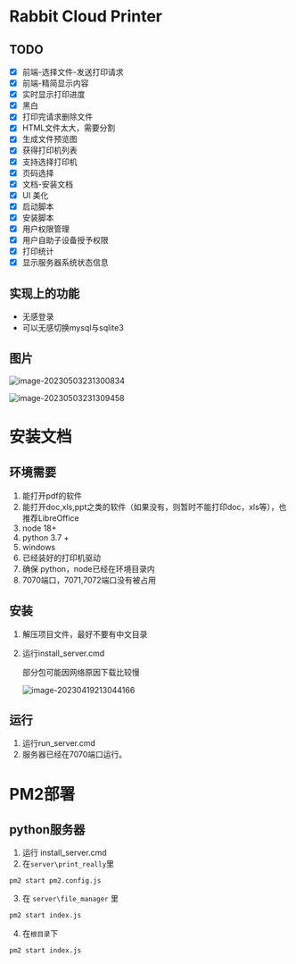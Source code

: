 # Rabbit Cloud Printer

## TODO

- [X] 前端-选择文件-发送打印请求
- [x] 前端-精简显示内容
- [X] 实时显示打印进度 
- [x] 黑白
- [x] 打印完请求删除文件
- [x] HTML文件太大，需要分割
- [x] 生成文件预览图
- [x] 获得打印机列表
- [x] 支持选择打印机
- [x] 页码选择
- [x] 文档-安装文档
- [x] UI 美化
- [x] 启动脚本
- [x] 安装脚本
- [x] 用户权限管理
- [x] 用户自助子设备授予权限
- [x] 打印统计
- [x] 显示服务器系统状态信息

## 实现上的功能

- 无感登录
- 可以无感切换mysql与sqlite3



## 图片

![image-20230503231300834](https://p.dabbit.net/blog/pic_bed/2023/05/a2f6ed77c57cfc5e_202305032313912.png)



![image-20230503231309458](https://p.dabbit.net/blog/pic_bed/2023/05/77d019184e526447_202305032313527.png)

# 安装文档

## 环境需要

1. 能打开pdf的软件
2. 能打开doc,xls,ppt之类的软件（如果没有，则暂时不能打印doc，xls等），也推荐LibreOffice
3. node 18+
4. python 3.7 +
5. windows
6. 已经装好的打印机驱动
7. 确保 python，node已经在环境目录内
8. 7070端口，7071,7072端口没有被占用


## 安装

1. 解压项目文件，最好不要有中文目录

2. 运行install_server.cmd

   部分包可能因网络原因下载比较慢

   ![image-20230419213044166](https://p.dabbit.net/blog/pic_bed/2023/04/1af78fed4dc2ab27_202304192130269.png)


## 运行 

1. 运行run_server.cmd
2. 服务器已经在7070端口运行。


# PM2部署

## python服务器

1. 运行 install_server.cmd 
2. 在`server\print_really`里

```
pm2 start pm2.config.js
```

3. 在 `server\file_manager` 里
```bash
pm2 start index.js
```

4. 在`根目录`下
```bash
pm2 start index.js
```

